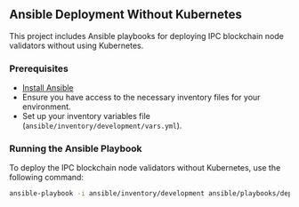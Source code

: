 ## Ansible Deployment Without Kubernetes

This project includes Ansible playbooks for deploying IPC blockchain node validators without using Kubernetes.

### Prerequisites

- [Install Ansible](https://docs.ansible.com/ansible/latest/installation_guide/intro_installation.html)
- Ensure you have access to the necessary inventory files for your environment.
- Set up your inventory variables file (`ansible/inventory/development/vars.yml`).

### Running the Ansible Playbook

To deploy the IPC blockchain node validators without Kubernetes, use the following command:

```sh
ansible-playbook -i ansible/inventory/development ansible/playbooks/deploy.yml
```
